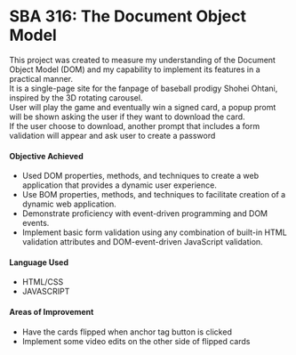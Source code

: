 <h1>SBA 316: 
The Document Object Model</h1>
<p>This project was created to measure my understanding of the Document Object Model (DOM) and my capability to implement its features in a practical manner. <br>
It is a single-page site for the fanpage of baseball prodigy Shohei Ohtani, inspired by the 3D rotating carousel. <br>
User will play the game and eventually win a signed card, a popup promt will be shown asking the user if they want to download the card. <br>
If the user choose to download, another prompt that includes a form validation will appear and ask user to create a password </p>
<h4>Objective Achieved</h4>
<ul>
  <li>Used DOM properties, methods, and techniques to create a web application that provides a dynamic user experience.</li>
  <li>Use BOM properties, methods, and techniques to facilitate creation of a dynamic web application.</li>
  <li>Demonstrate proficiency with event-driven programming and DOM events.</li>
  <li>Implement basic form validation using any combination of built-in HTML validation attributes and DOM-event-driven JavaScript validation.</li>
</ul>

<h4>Language Used</h4>
<ul>
  <li>HTML/CSS</li>
  <li>JAVASCRIPT</li>
</ul>
<h4>Areas of Improvement</h4>
<ul>
  <li>Have the cards flipped when anchor tag button is clicked</li>
  <li>Implement some video edits on the other side of flipped cards</li>
</ul>
